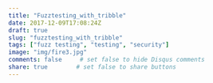 ```yaml
---
title: "Fuzztesting_with_tribble"
date: 2017-12-09T17:08:24Z
draft: true
slug: "fuzztesting_with_tribble"
tags: ["fuzz testing", "testing", "security"]
image: "img/fire3.jpg" 
comments: false     # set false to hide Disqus comments
share: true        # set false to share buttons
---
```


